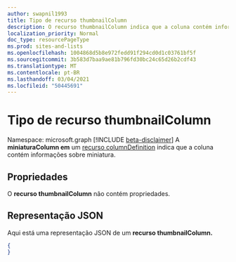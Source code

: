 ```yaml
---
author: swapnil1993
title: Tipo de recurso thumbnailColumn
description: O recurso thumbnailColumn indica que a coluna contém informações sobre miniatura.
localization_priority: Normal
doc_type: resourcePageType
ms.prod: sites-and-lists
ms.openlocfilehash: 1004868d5b8e972fedd91f294cd0d1c03761bf5f
ms.sourcegitcommit: 3b583d7baa9ae81b796fd30bc24c65d26b2cdf43
ms.translationtype: MT
ms.contentlocale: pt-BR
ms.lasthandoff: 03/04/2021
ms.locfileid: "50445691"
---
```

# <a name="thumbnailcolumn-resource-type"></a>Tipo de recurso thumbnailColumn

Namespace: microsoft.graph [!INCLUDE [beta-disclaimer](../../includes/beta-disclaimer.md)]
A **miniaturaColumn em** um [recurso columnDefinition](columnDefinition.md) indica que a coluna contém informações sobre miniatura.

## <a name="properties"></a>Propriedades

O **recurso thumbnailColumn** não contém propriedades.

## <a name="json-representation"></a>Representação JSON

Aqui está uma representação JSON de um **recurso thumbnailColumn.**
<!-- { "blockType": "resource", "@odata.type": "microsoft.graph.thumbnailColumn" } -->

```json
{
}
```

